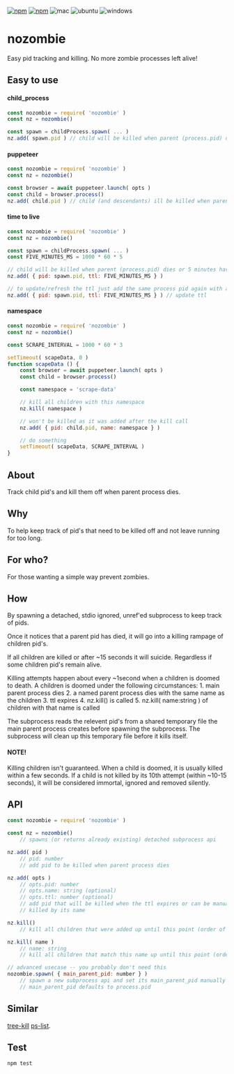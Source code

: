 [![npm](https://img.shields.io/npm/v/nozombie.svg?maxAge=3600&style=flat-square)](https://www.npmjs.com/package/nozombie)
[![npm](https://img.shields.io/npm/l/nozombie.svg?maxAge=3600&style=flat-square)](https://github.com/talmobi/nozombie/blob/master/LICENSE)
![mac](https://github.com/talmobi/nozombie/workflows/mac/badge.svg)
![ubuntu](https://github.com/talmobi/nozombie/workflows/ubuntu/badge.svg)
![windows](https://github.com/talmobi/nozombie/workflows/windows/badge.svg)

#  nozombie
Easy pid tracking and killing. No more zombie processes left alive!

## Easy to use

#### child_process
```javascript
const nozombie = require( 'nozombie' )
const nz = nozombie()

const spawn = childProcess.spawn( ... )
nz.add( spawn.pid ) // child will be killed when parent (process.pid) dies
```

#### puppeteer
```javascript
const nozombie = require( 'nozombie' )
const nz = nozombie()

const browser = await puppeteer.launch( opts )
const child = browser.process()
nz.add( child.pid ) // child (and descendants) ill be killed when parent (process.pid) dies
```

#### time to live
```javascript
const nozombie = require( 'nozombie' )
const nz = nozombie()

const spawn = childProcess.spawn( ... )
const FIVE_MINUTES_MS = 1000 * 60 * 5

// child will be killed when parent (process.pid) dies or 5 minutes have passed
nz.add( { pid: spawn.pid, ttl: FIVE_MINUTES_MS } )

// to update/refresh the ttl just add the same process pid again with a new ttl
nz.add( { pid: spawn.pid, ttl: FIVE_MINUTES_MS } ) // update ttl
```

#### namespace
```javascript
const nozombie = require( 'nozombie' )
const nz = nozombie()

const SCRAPE_INTERVAL = 1000 * 60 * 3

setTimeout( scapeData, 0 )
function scapeData () {
	const browser = await puppeteer.launch( opts )
	const child = browser.process()

	const namespace = 'scrape-data'

	// kill all children with this namespace
	nz.kill( namespace )

	// won't be killed as it was added after the kill call
	nz.add( { pid: child.pid, name: namespace } )

	// do something
	setTimeout( scapeData, SCRAPE_INTERVAL )
}
```

## About

Track child pid's and kill them off when parent process dies.

## Why

To help keep track of pid's that need to be killed off and not leave running for too long.

## For who?

For those wanting a simple way prevent zombies.

## How

By spawning a detached, stdio ignored, unref'ed subprocess to keep track of
pids.

Once it notices that a parent pid has died, it will go into a killing
rampage of children pid's.

If all children are killed or after ~15 seconds it will suicide. Regardless if some children pid's remain alive.

Killing attempts happen about every ~1second when a children is doomed to death. A children is doomed under the following circumstances:
	1. main parent process dies
	2. a named parent process dies with the same name as the children
	3. ttl expires
	4. nz.kill() is called
	5. nz.kill( name:string ) of children with that name is called

The subprocess reads the relevent pid's from a shared temporary file the main parent process creates before spawning the subprocess.
The subprocess will clean up this temporary file before it kills itself.

#### NOTE!
Killing children isn't guaranteed. When a child is doomed, it is usually killed within a few seconds.
If a child is not killed by its 10th attempt (within ~10-15 seconds), it will be considered immortal, ignored and removed silently.

## API
```javascript
const nozombie = require( 'nozombie' )

const nz = nozombie()
	// spawns (or returns already existing) detached subprocess api

nz.add( pid )
	// pid: number
	// add pid to be killed when parent process dies

nz.add( opts )
	// opts.pid: number
	// opts.name: string (optional)
	// opts.ttl: number (optional)
	// add pid that will be killed when the ttl expires or can be manually
	// killed by its name

nz.kill()
	// kill all children that were added up until this point (order of add/kill matters)

nz.kill( name )
	// name: string
	// kill all children that match this name up until this point (order of add/kill matters)

// advanced usecase -- you probably don't need this
nozombie.spawn( { main_parent_pid: number } )
	// spawn a new subprocess api and set its main_parent_pid manually
	// main_parent_pid defaults to process.pid
```


## Similar
[tree-kill](https://www.npmjs.com/package/tree-kill)
[ps-list](https://www.npmjs.com/package/ps-list).

## Test
```
npm test
```
